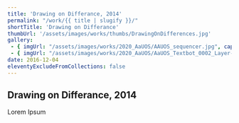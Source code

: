 ```yaml
---
title: 'Drawing on Differance, 2014'
permalink: "/work/{{ title | slugify }}/"
shortTitle: 'Drawing on Differance'
thumbUrl: '/assets/images/works/thumbs/DrawingOnDifferences.jpg'
gallery:
 - { imgUrl: "/assets/images/works/2020_AaUOS/AAUOS_sequencer.jpg", caption: "" }
 - { imgUrl: "/assets/images/works/2020_AaUOS/AaUOS_Textbot_0002_Layer-20.jpg", caption: "" }
date: 2016-12-04
eleventyExcludeFromCollections: false
---
```



<div class="Grid Grid--gutters Grid--full large-Grid--fit">
  <div class="Grid-cell">
    <div class='headerGroup'>
      <h2>Drawing on Differance, 2014</h2>
      <p>Lorem Ipsum</p>
    </div>
  </div>
</div>